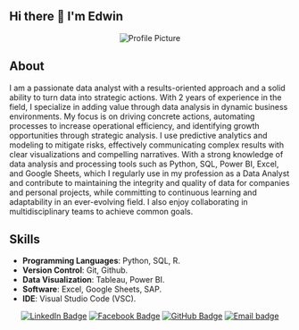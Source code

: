 ## Hi there 👋 I'm Edwin

<p align="center">
  <img src="184489-873483996_small.gif" alt="Profile Picture">
</p>

## About

I am a passionate data analyst with a results-oriented approach and a solid ability to turn data into strategic actions. With 2 years of experience in the field, I specialize in adding value through data analysis in dynamic business environments. My focus is on driving concrete actions, automating processes to increase operational efficiency, and identifying growth opportunities through strategic analysis. I use predictive analytics and modeling to mitigate risks, effectively communicating complex results with clear visualizations and compelling narratives. With a strong knowledge of data analysis and processing tools such as Python, SQL, Power BI, Excel, and Google Sheets, which I regularly use in my profession as a Data Analyst and contribute to maintaining the integrity and quality of data for companies and personal projects, while committing to continuous learning and adaptability in an ever-evolving field. I also enjoy collaborating in multidisciplinary teams to achieve common goals.
## Skills

- **Programming Languages**: Python, SQL, R.
- **Version Control**: Git, Github.
- **Data Visualization**: Tableau, Power BI.
- **Software**: Excel, Google Sheets, SAP.
- **IDE**: Visual Studio Code (VSC).

<p align="center">
  <a href="www.linkedin.com/in/edwinaguirre"><img src="https://img.shields.io/badge/LinkedIn-0A66C2?style=for-the-badge&logo=linkedin&logoColor=white" alt="LinkedIn Badge"></a>
<a href="https://www.facebook.com/EdwinMarcelenFacebook"><img src="https://img.shields.io/badge/Facebook-1877F2?style=for-the-badge&logo=facebook&logoColor=white" alt="Facebook Badge"></a>
<a href="https://github.com/DwinMarcel"><img src="https://img.shields.io/badge/GitHub-181717?style=for-the-badge&logo=github&logoColor=white" alt="GitHub Badge"></a>
<a href="mailto:edwinaguirrecastro01@gmail.com"><img src="https://img.shields.io/badge/Email-D14836?style=for-the-badge&logo=gmail&logoColor=white" alt="Email badge"></a>

